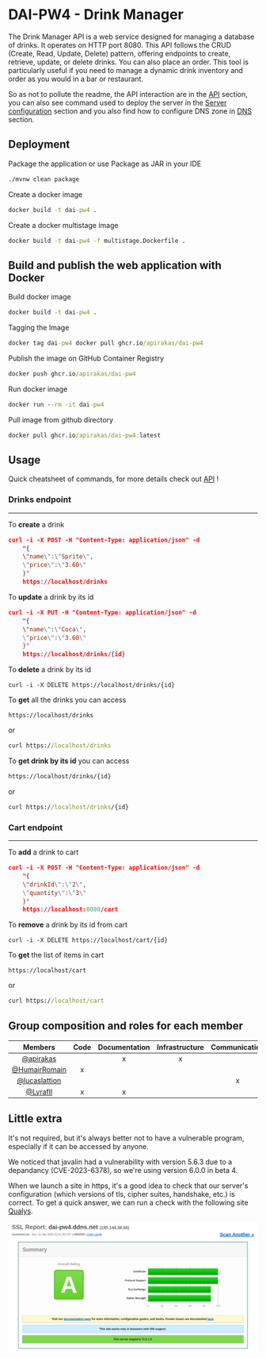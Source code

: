 
# DAI-PW4 - Drink Manager

The Drink Manager API is a web service designed for managing a database of drinks. It operates on HTTP port 8080. This API follows the CRUD (Create, Read, Update, Delete) pattern, offering endpoints to create, retrieve, update, or delete drinks. You can also place an order. This tool is particularly useful if you need to manage a dynamic drink inventory and order as you would in a bar or restaurant.

So as not to pollute the readme, the API interaction are in the [API](docs/API.md) section, you can also see command used to deploy the server in the [Server configuration](docs/serverConfig.md) section and you also find how to configure DNS zone in [DNS](docs/DNS.md) section.



## Deployment

Package the application or use Package as JAR in your IDE

```cmd
./mvnw clean package
```

Create a docker image
```cmd
docker build -t dai-pw4 .
```

Create a docker multistage image

```cmd
docker build -t dai-pw4 -f multistage.Dockerfile .
```



## Build and publish the web application with Docker

Build docker image
```cmd
docker build -t dai-pw4 .
```

Tagging the Image
```cmd
docker tag dai-pw4 docker pull ghcr.io/apirakas/dai-pw4
```

Publish the image on GitHub Container Registry

```cmd
docker push ghcr.io/apirakas/dai-pw4
```

Run docker image

```cmd
docker run --rm -it dai-pw4
```

Pull image from github directory
```cmd
docker pull ghcr.io/apirakas/dai-pw4:latest
```



## Usage
Quick cheatsheet of commands, for more details check out [API](docs/API.md) !

### Drinks endpoint

---

To **create** a drink

```json
curl -i -X POST -H "Content-Type: application/json" -d 
    "{
    \"name\":\"Sprite\", 
    \"price\":\"3.60\"
    }" 
    https://localhost/drinks
```

To **update** a drink by its id
```json
curl -i -X PUT -H "Content-Type: application/json" -d 
    "{
    \"name\":\"Coca\", 
    \"price\":\"3.60\"
    }" 
    https://localhost/drinks/{id}
```

To **delete** a drink by its id
```cmf
curl -i -X DELETE https://localhost/drinks/{id}
```

To **get** all the drinks you can access 
```cmf
https://localhost/drinks 
```
or
```cmd
curl https://localhost/drinks
```

To **get drink by its id** you can access

```html
https://localhost/drinks/{id}
```
or
```cmd
curl https://localhost/drinks/{id}
```

### Cart endpoint
---

To **add** a drink to cart

```json
curl -i -X POST -H "Content-Type: application/json" -d 
    "{
    \"drinkId\":\"2\", 
    \"quantity\":\"3\"
    }" 
    https://localhost:8080/cart
```

To **remove** a drink by its id from cart
```cmf
curl -i -X DELETE https://localhost/cart/{id}
```

To **get** the list of items in cart
```cmf
https://localhost/cart 
```
or
```cmd
curl https://localhost/cart
```


## Group composition and roles for each member

|                     Members                      | Code | Documentation | Infrastructure | Communication | Test | Presentation |
| :----------------------------------------------: | :--: | :-----------: | :------------: | :-----------: | :--: | :----------: |
|   [@apirakas](https://www.github.com/apirakas)   |      |       x       |       x        |               |      |      x       |
| [@HumairRomain](https://github.com/HumairRomain) |  x   |               |                |               |  x   |      x       |
| [@lucaslattion](https://github.com/lucaslattion) |      |               |                |       x       |  x   |      x       |
|    [@Lyrafll](https://www.github.com/Lyrafll)    |  x   |       x       |                |               |      |      x       |



## Little extra
It's not required, but it's always better not to have a vulnerable program, especially if it can be accessed by anyone.

We noticed that javalin had a vulnerability with version 5.6.3 due to a depandancy (CVE-2023-6378), so we're using version 6.0.0 in beta 4.

When we launch a site in https, it's a good idea to check that our server's configuration (which versions of tls, cipher suites, handshake, etc.) is correct. To get a quick answer, we can run a check with the following site [Qualys](https://www.ssllabs.com/ssltest/). 

<img src="./img/tls.png" alt="tls">
